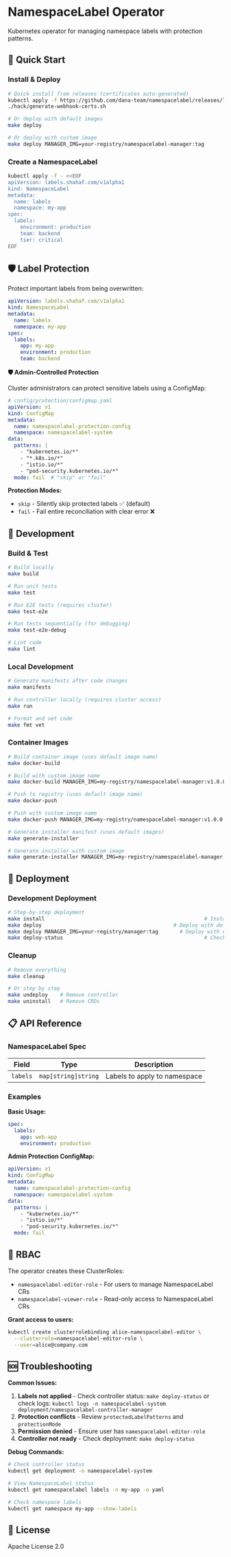 # NamespaceLabel Operator

Kubernetes operator for managing namespace labels with protection patterns.

## 🚀 Quick Start

### Install & Deploy

```bash
# Quick install from releases (certificates auto-generated)
kubectl apply -f https://github.com/dana-team/namespacelabel/releases/latest/download/install.yaml
./hack/generate-webhook-certs.sh

# Or deploy with default images
make deploy

# Or deploy with custom image
make deploy MANAGER_IMG=your-registry/namespacelabel-manager:tag
```

### Create a NamespaceLabel
```bash
kubectl apply -f - <<EOF
apiVersion: labels.shahaf.com/v1alpha1
kind: NamespaceLabel
metadata:
  name: labels
  namespace: my-app
spec:
  labels:
    environment: production
    team: backend
    tier: critical
EOF
```

## 🛡️ Label Protection

Protect important labels from being overwritten:

```yaml
apiVersion: labels.shahaf.com/v1alpha1
kind: NamespaceLabel
metadata:
  name: labels
  namespace: my-app
spec:
  labels:
    app: my-app
    environment: production
    team: backend
```

**🛡️ Admin-Controlled Protection**

Cluster administrators can protect sensitive labels using a ConfigMap:

```yaml
# config/protection/configmap.yaml
apiVersion: v1
kind: ConfigMap
metadata:
  name: namespacelabel-protection-config
  namespace: namespacelabel-system
data:
  patterns: |
    - "kubernetes.io/*"
    - "*.k8s.io/*"
    - "istio.io/*"
    - "pod-security.kubernetes.io/*"
  mode: fail  # "skip" or "fail"
```

**Protection Modes:**
- `skip` - Silently skip protected labels ✅ (default)
- `fail` - Fail entire reconciliation with clear error ❌

## 🔧 Development

### Build & Test
```bash
# Build locally
make build

# Run unit tests
make test

# Run E2E tests (requires cluster)
make test-e2e

# Run tests sequentially (for debugging)
make test-e2e-debug

# Lint code
make lint
```

### Local Development
```bash
# Generate manifests after code changes
make manifests

# Run controller locally (requires cluster access)
make run

# Format and vet code
make fmt vet
```

### Container Images
```bash
# Build container image (uses default image name)
make docker-build

# Build with custom image name
make docker-build MANAGER_IMG=my-registry/namespacelabel-manager:v1.0.0

# Push to registry (uses default image name)
make docker-push

# Push with custom image name  
make docker-push MANAGER_IMG=my-registry/namespacelabel-manager:v1.0.0

# Generate installer manifest (uses default images)
make generate-installer

# Generate installer with custom image
make generate-installer MANAGER_IMG=my-registry/namespacelabel-manager:v1.0.0
```

## 🚢 Deployment

### Development Deployment
```bash
# Step-by-step deployment
make install                                                    # Install CRDs
make deploy                                           # Deploy with default image
make deploy MANAGER_IMG=your-registry/manager:tag       # Deploy with custom image
make deploy-status                                              # Check status
```

### Cleanup
```bash
# Remove everything
make cleanup

# Or step by step
make undeploy    # Remove controller
make uninstall   # Remove CRDs
```

## 📋 API Reference

### NamespaceLabel Spec

| Field | Type | Description |
|-------|------|-------------|
| `labels` | `map[string]string` | Labels to apply to namespace |

### Examples

**Basic Usage:**
```yaml
spec:
  labels:
    app: web-app
    environment: production
```

**Admin Protection ConfigMap:**
```yaml
apiVersion: v1
kind: ConfigMap
metadata:
  name: namespacelabel-protection-config
  namespace: namespacelabel-system
data:
  patterns: |
    - "kubernetes.io/*"
    - "istio.io/*"
    - "pod-security.kubernetes.io/*"
  mode: fail
```

## 🔐 RBAC

The operator creates these ClusterRoles:

- `namespacelabel-editor-role` - For users to manage NamespaceLabel CRs
- `namespacelabel-viewer-role` - Read-only access to NamespaceLabel CRs

**Grant access to users:**
```bash
kubectl create clusterrolebinding alice-namespacelabel-editor \
  --clusterrole=namespacelabel-editor-role \
  --user=alice@company.com
```

## 🆘 Troubleshooting

**Common Issues:**

1. **Labels not applied** - Check controller status: `make deploy-status` or check logs: `kubectl logs -n namespacelabel-system deployment/namespacelabel-controller-manager`
2. **Protection conflicts** - Review `protectedLabelPatterns` and `protectionMode`
3. **Permission denied** - Ensure user has `namespacelabel-editor-role`
4. **Controller not ready** - Check deployment: `make deploy-status`

**Debug Commands:**
```bash
# Check controller status
kubectl get deployment -n namespacelabel-system

# View NamespaceLabel status  
kubectl get namespacelabel labels -n my-app -o yaml

# Check namespace labels
kubectl get namespace my-app --show-labels
```

## 📄 License

Apache License 2.0

